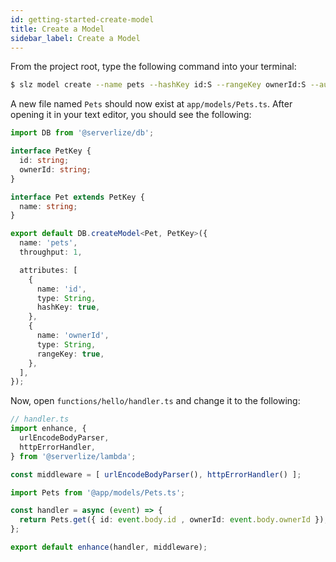```yaml
---
id: getting-started-create-model
title: Create a Model
sidebar_label: Create a Model
---
```


From the project root, type the following command into your terminal:

```bash
$ slz model create --name pets --hashKey id:S --rangeKey ownerId:S --autoscaling 5,5
```

A new file named `Pets` should now exist at `app/models/Pets.ts`. After 
opening it in your text editor, you should see the following:

```typescript
import DB from '@serverlize/db';

interface PetKey {
  id: string;
  ownerId: string;
}

interface Pet extends PetKey {
  name: string;
}

export default DB.createModel<Pet, PetKey>({
  name: 'pets',
  throughput: 1,

  attributes: [
    {
      name: 'id',
      type: String,
      hashKey: true,
    },
    {
      name: 'ownerId',
      type: String,
      rangeKey: true,
    },
  ],
});
```

Now, open `functions/hello/handler.ts` and change it to the following:

```typescript
// handler.ts
import enhance, {
  urlEncodeBodyParser,
  httpErrorHandler,
} from '@serverlize/lambda';

const middleware = [ urlEncodeBodyParser(), httpErrorHandler() ];

import Pets from '@app/models/Pets.ts';

const handler = async (event) => {
  return Pets.get({ id: event.body.id , ownerId: event.body.ownerId });
};

export default enhance(handler, middleware);
```
